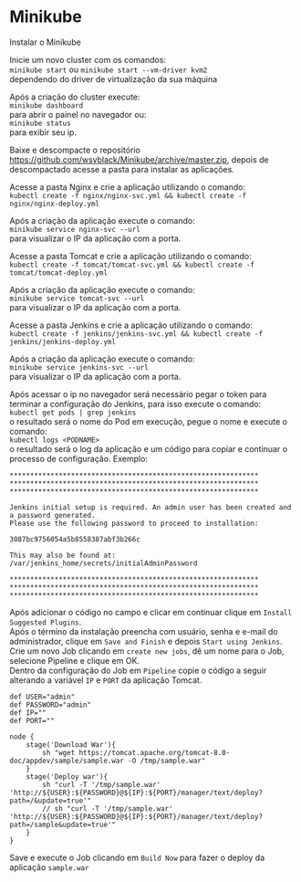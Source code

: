 # Minikube

Instalar o Minikube<br />

Inicie um novo cluster com os comandos:<br />
`minikube start` ou `minikube start --vm-driver kvm2`<br />
dependendo do driver de virtualização da sua máquina<br />

Após a criação do cluster execute:<br />
`minikube dashboard`<br />
para abrir o painel no navegador ou:<br />
`minikube status`<br />
para exibir seu ip.<br />

Baixe e descompacte o repositório https://github.com/wsvblack/Minikube/archive/master.zip, depois de descompactado acesse a pasta para instalar as aplicações.<br />

Acesse a pasta Nginx e crie a aplicação utilizando o comando:<br />
`kubectl create -f nginx/nginx-svc.yml && kubectl create -f nginx/nginx-deploy.yml`<br />

Após a criação da aplicação execute o comando:<br />
`minikube service nginx-svc --url`<br />
para visualizar o IP da aplicação com a porta.<br />

Acesse a pasta Tomcat e crie a aplicação utilizando o comando:<br />
`kubectl create -f tomcat/tomcat-svc.yml && kubectl create -f tomcat/tomcat-deploy.yml`<br />

Após a criação da aplicação execute o comando:<br />
`minikube service tomcat-svc --url`<br />
para visualizar o IP da aplicação com a porta.<br />

Acesse a pasta Jenkins e crie a aplicação utilizando o comando:<br />
`kubectl create -f jenkins/jenkins-svc.yml && kubectl create -f jenkins/jenkins-deploy.yml`<br />

Após a criação da aplicação execute o comando:<br />
`minikube service jenkins-svc --url`<br />
para visualizar o IP da aplicação com a porta.<br />

Após acessar o ip no navegador será necessário pegar o token para terminar a configuração do Jenkins, para isso execute o comando:<br />
`kubectl get pods | grep jenkins`<br />
o resultado será o nome do Pod em execução, pegue o nome e execute o comando:<br />
`kubectl logs <PODNAME>`<br />
o resultado será o log da aplicação e um código para copiar e continuar o processo de configuração. Exemplo:<br />

```
*************************************************************
*************************************************************
*************************************************************

Jenkins initial setup is required. An admin user has been created and a password generated.
Please use the following password to proceed to installation:

3087bc9756054a5b8558387abf3b266c

This may also be found at: /var/jenkins_home/secrets/initialAdminPassword

*************************************************************
*************************************************************
*************************************************************
```

Após adicionar o código no campo e clicar em continuar clique em `Install Suggested Plugins`.<br />
Após o término da instalação preencha com usuário, senha e e-mail do administrador, clique em `Save and Finish` e depois `Start using Jenkins`.<br />
Crie um novo Job clicando em `create new jobs`, dê um nome para o Job, selecione Pipeline e clique em OK.<br />
Dentro da configuração do Job em `Pipeline` copie o código a seguir alterando a variável `IP` e `PORT` da aplicação Tomcat.<br />
```
def USER="admin"
def PASSWORD="admin"
def IP=""
def PORT=""

node {
    stage('Download War'){
        sh "wget https://tomcat.apache.org/tomcat-8.0-doc/appdev/sample/sample.war -O /tmp/sample.war"
    }
    stage('Deploy war'){
        sh "curl -T '/tmp/sample.war' 'http://${USER}:${PASSWORD}@${IP}:${PORT}/manager/text/deploy?path=/&update=true'"
        // sh "curl -T '/tmp/sample.war' 'http://${USER}:${PASSWORD}@${IP}:${PORT}/manager/text/deploy?path=/sample&update=true'"
    }
}
```

Save e execute o Job clicando em `Build Now` para fazer o deploy da aplicação `sample.war`